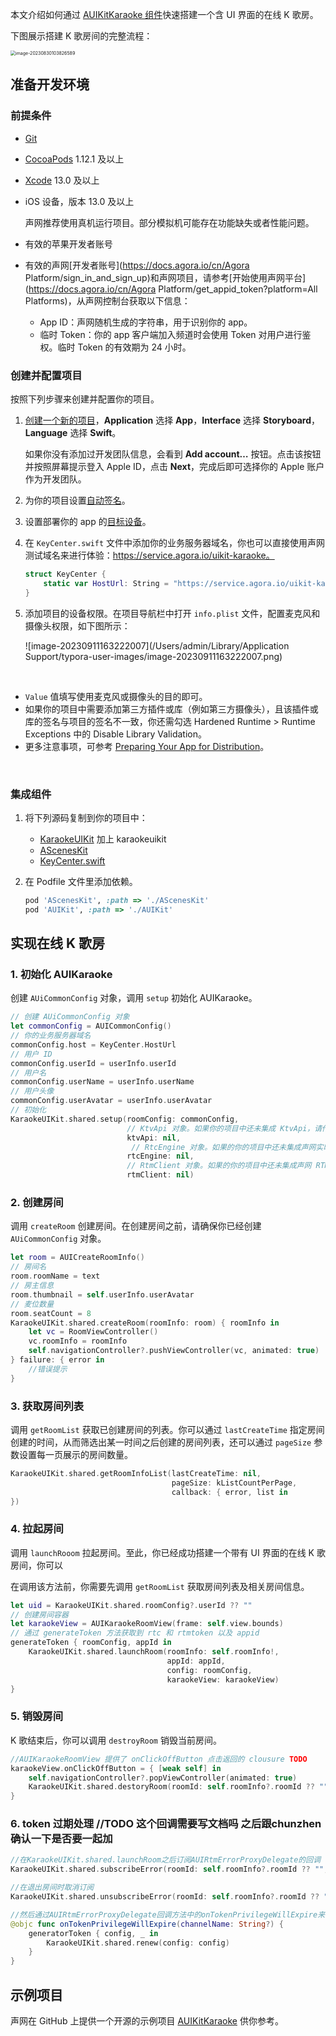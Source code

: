 本文介绍如何通过 [AUIKitKaraoke 组件](#link-to-description)快速搭建一个含 UI 界面的在线 K 歌房。

下图展示搭建 K 歌房间的完整流程：

<img src="/Users/admin/Library/Application Support/typora-user-images/image-20230830103826589.png" alt="image-20230830103826589" style="zoom:50%;" />

## 准备开发环境

### 前提条件

- [Git](https://git-scm.com/downloads)
- [CocoaPods](https://guides.cocoapods.org/using/getting-started.html#getting-started) 1.12.1 及以上

- [Xcode](https://apps.apple.com/cn/app/xcode/id497799835?mt=12) 13.0 及以上

- iOS 设备，版本 13.0 及以上

  <Admonition type="info" title="信息">

  声网推荐使用真机运行项目。部分模拟机可能存在功能缺失或者性能问题。

  </Admonition>

- 有效的苹果开发者账号

- 有效的声网[开发者账号](https://docs.agora.io/cn/Agora Platform/sign_in_and_sign_up)和声网项目，请参考[开始使用声网平台](https://docs.agora.io/cn/Agora Platform/get_appid_token?platform=All Platforms)，从声网控制台获取以下信息：

  - App ID：声网随机生成的字符串，用于识别你的 app。
  - 临时 Token：你的 app 客户端加入频道时会使用 Token 对用户进行鉴权。临时 Token 的有效期为 24 小时。

### 创建并配置项目

按照下列步骤来创建并配置你的项目。

1. [创建一个新的项目](https://help.apple.com/xcode/mac/current/#/dev07db0e578)，**Application** 选择 **App**，**Interface** 选择 **Storyboard**，**Language** 选择 **Swift**。

   如果你没有添加过开发团队信息，会看到 **Add account…** 按钮。点击该按钮并按照屏幕提示登入 Apple ID，点击 **Next**，完成后即可选择你的 Apple 账户作为开发团队。

2. 为你的项目设置[自动签名](https://help.apple.com/xcode/mac/current/#/dev23aab79b4)。

3. 设置部署你的 app 的[目标设备](https://help.apple.com/xcode/mac/current/#/deve69552ee5)。

4. 在 `KeyCenter.swift` 文件中添加你的业务服务器域名，你也可以直接使用声网测试域名来进行体验：https://service.agora.io/uikit-karaoke。

   ```swift
   struct KeyCenter {
       static var HostUrl: String = "https://service.agora.io/uikit-karaoke"
   }
   ```

5. 添加项目的设备权限。在项目导航栏中打开 `info.plist` 文件，配置麦克风和摄像头权限，如下图所示：

   ![image-20230911163222007](/Users/admin/Library/Application Support/typora-user-images/image-20230911163222007.png)

​       <Admonition type="info" title="信息">
​       <ul><li><code>Value</code> 值填写使用麦克风或摄像头的目的即可。</li><li>如果你的项目中需要添加第三方插件或库（例如第三方摄像头），且该插件或库的签名与项目的签名不一致，你还需勾选 Hardened Runtime > Runtime Exceptions 中的 Disable Library Validation。</li><li>更多注意事项，可参考 <a href="https://developer.apple.com/documentation/xcode/preparing-your-app-for-distribution">Preparing Your App for Distribution</a>。</li></ul>
​       </Admonition>

### 集成组件

1. 将下列源码复制到你的项目中：

   - [KaraokeUIKit](https://github.com/AgoraIO-Community/AUIKaraoke/blob/main/iOS/Example/AUIKaraoke/KaraokeUIKit.swift)
   加上 karaokeuikit
   - [AScenesKit](https://github.com/AgoraIO-Community/AUIKitKaraoke/tree/main/iOS/AScenesKit)
   - [KeyCenter.swift](https://github.com/AgoraIO-Community/AUIKitKaraoke/blob/main/iOS/Example/AUIKitKaraoke/KeyCenter.swift)

2. 在 Podfile 文件里添加依赖。

   ```ruby
   pod 'AScenesKit', :path => './AScenesKit'
   pod 'AUIKit', :path => './AUIKit'
   ```

## 实现在线 K 歌房

### 1. 初始化 AUIKaraoke

创建 `AUiCommonConfig` 对象，调用 `setup` 初始化 AUIKaraoke。

```swift
// 创建 AUiCommonConfig 对象
let commonConfig = AUICommonConfig()
// 你的业务服务器域名
commonConfig.host = KeyCenter.HostUrl
// 用户 ID
commonConfig.userId = userInfo.userId
// 用户名
commonConfig.userName = userInfo.userName
// 用户头像
commonConfig.userAvatar = userInfo.userAvatar
// 初始化
KaraokeUIKit.shared.setup(roomConfig: commonConfig,
                          // KtvApi 对象。如果你的项目中还未集成 KtvApi，请传入 nil， AUIKaraoke 内部会自行创建
                          ktvApi: nil,
                           // RtcEngine 对象。如果的你的项目中还未集成声网实时互动 SDK，请传入 AUIKaraoke 内部会自行创建
                          rtcEngine: nil,
                          // RtmClient 对象。如果的你的项目中还未集成声网 RTM SDK，请传入 nil，AUIKaraoke 内部会自行创建
                          rtmClient: nil)
```

### 2. 创建房间

调用 `createRoom` 创建房间。在创建房间之前，请确保你已经创建 `AUiCommonConfig` 对象。

```swift
let room = AUICreateRoomInfo()
// 房间名
room.roomName = text
// 房主信息
room.thumbnail = self.userInfo.userAvatar
// 麦位数量
room.seatCount = 8
KaraokeUIKit.shared.createRoom(roomInfo: room) { roomInfo in
    let vc = RoomViewController()
    vc.roomInfo = roomInfo
    self.navigationController?.pushViewController(vc, animated: true)
} failure: { error in
    //错误提示
}
```

### 3. 获取房间列表

调用 `getRoomList` 获取已创建房间的列表。你可以通过 `lastCreateTime` 指定房间创建的时间，从而筛选出某一时间之后创建的房间列表，还可以通过 `pageSize` 参数设置每一页展示的房间数量。

```swift
KaraokeUIKit.shared.getRoomInfoList(lastCreateTime: nil,
                                    pageSize: kListCountPerPage,
                                    callback: { error, list in
})
```

### 4. 拉起房间

调用 `launchRooom` 拉起房间。至此，你已经成功搭建一个带有 UI 界面的在线 K 歌房间，你可以

<Abmonition tpye="caution" title="注意">在调用该方法前，你需要先调用 <code>getRoomList</code> 获取房间列表及相关房间信息。</Abmonition>

```swift
let uid = KaraokeUIKit.shared.roomConfig?.userId ?? ""
// 创建房间容器
let karaokeView = AUIKaraokeRoomView(frame: self.view.bounds)
// 通过 generateToken 方法获取到 rtc 和 rtmtoken 以及 appid
generateToken { roomConfig, appId in
    KaraokeUIKit.shared.launchRoom(roomInfo: self.roomInfo!,
                                   appId: appId,
                                   config: roomConfig,
                                   karaokeView: karaokeView)
}
```

### 5. 销毁房间

K 歌结束后，你可以调用 `destroyRoom` 销毁当前房间。

```swift
//AUIKaraokeRoomView 提供了 onClickOffButton 点击返回的 clousure TODO
karaokeView.onClickOffButton = { [weak self] in
    self.navigationController?.popViewController(animated: true)
    KaraokeUIKit.shared.destoryRoom(roomId: self.roomInfo?.roomId ?? "")
}
```

### 6. token 过期处理 //TODO 这个回调需要写文档吗 之后跟chunzhen确认一下是否要一起加

```swift
//在KaraokeUIKit.shared.launchRoom之后订阅AUIRtmErrorProxyDelegate的回调
KaraokeUIKit.shared.subscribeError(roomId: self.roomInfo?.roomId ?? "", delegate: self)

//在退出房间时取消订阅
KaraokeUIKit.shared.unsubscribeError(roomId: self.roomInfo?.roomId ?? "", delegate: self)

//然后通过AUIRtmErrorProxyDelegate回调方法中的onTokenPrivilegeWillExpire来renew所有的token
@objc func onTokenPrivilegeWillExpire(channelName: String?) {
    generatorToken { config, _ in
        KaraokeUIKit.shared.renew(config: config)
    }
}
```

## 示例项目

声网在 GitHub 上提供一个开源的示例项目 [AUIKitKaraoke](https://github.com/AgoraIO-Community/AUIKaraoke/tree/main/iOS) 供你参考。
